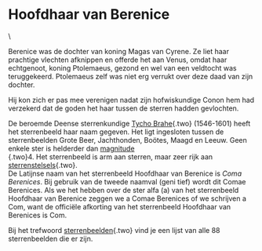# Hoofdhaar van Berenice

\

Berenice was de dochter van koning Magas van Cyrene. Ze liet haar
prachtige vlechten afknippen en offerde het aan Venus, omdat haar
echtgenoot, koning Ptolemaeus, gezond en wel van een veldtocht was
teruggekeerd. Ptolemaeus zelf was niet erg verrukt over deze daad van
zijn dochter.

Hij kon zich er pas mee verenigen nadat zijn hofwiskundige Conon hem had
verzekerd dat de goden het haar tussen de sterren hadden gevlochten.

De beroemde Deense sterrenkundige [Tycho Brahe](brahe.html){.two}
(1546-1601) heeft het sterrenbeeld haar naam gegeven. Het ligt
ingesloten tussen de sterrenbeelden Grote Beer, Jachthonden, Boötes,
Maagd en Leeuw. Geen enkele ster is helderder dan [magnitude\
](magnitud.html){.two}4. Het sterrenbeeld is arm aan sterren, maar zeer
rijk aan [sterrenstelsels](sterrenstelsel.html){.two}.\
De Latijnse naam van het sterrenbeeld Hoofdhaar van Berenice is *Coma
Berenices*. Bij gebruik van de tweede naamval (geni tief) wordt dit
Comae Berenices. Als we het hebben over de ster alfa (a) van het
sterrenbeeld Hoofdhaar van Berenice zeggen we a Comae Berenices of we
schrijven a Com, want de officiële afkorting van het sterrenbeeld
Hoofdhaar van Berenices is Com.

Bij het trefwoord [sterrenbeelden](sterrenb.html){.two} vind je een
lijst van alle 88 sterrenbeelden die er zijn.
